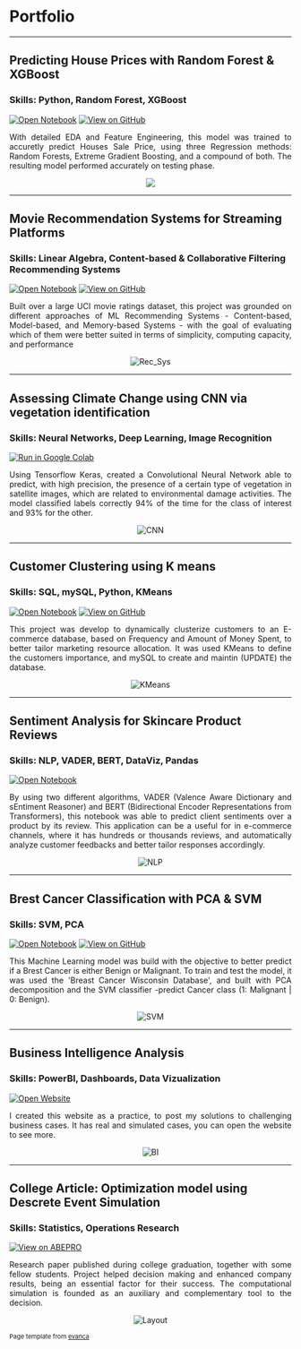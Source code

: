 # Portfolio

---

## Predicting House Prices with Random Forest & XGBoost 

### **Skills:** Python, Random Forest, XGBoost

[![Open Notebook](https://img.shields.io/badge/Jupyter-Open_Notebook-blue?logo=Jupyter)](Projects/House-Prices-Regression.html)
[![View on GitHub](https://img.shields.io/badge/GitHub-View_on_GitHub-blue?logo=GitHub)](https://github.com/Melo97/Real-Estate-Sales-Price-Regression-Using-RF-and-XGBoost/)

<div style="text-align: justify"> With detailed EDA and Feature Engineering, this model was trained to accuretly predict Houses Sale Price, using three Regression methods: Random Forests, Extreme Gradient Boosting, and a compound of both. The resulting model performed accurately on testing phase. </div>

<figure>  
 <center><img src="images/HP project.jpeg"/></center>
</figure>
 
---
## Movie Recommendation Systems for Streaming Platforms
  
### **Skills:** Linear Algebra, Content-based & Collaborative Filtering Recommending Systems 

[![Open Notebook](https://img.shields.io/badge/Jupyter-Open_Notebook-blue?logo=Jupyter)](Projects/Movies-Recommendation-System.html)
[![View on GitHub](https://img.shields.io/badge/GitHub-View_on_GitHub-blue?logo=GitHub)](https://github.com/Melo97/Movie-Recommender-Systems)

<div style="text-align: justify"> Built over a large UCI movie ratings dataset, this project was grounded on different approaches of ML Recommending Systems - Content-based, Model-based, and Memory-based Systems - with the goal of evaluating which of them were better suited in terms of simplicity, computing capacity, and performance </div>

<figure>
 <center><img src="images/RS rec systems.jpeg" alt="Rec_Sys"/></center>
</figure>
 
---
## Assessing Climate Change using CNN via vegetation identification
  
### **Skills:** Neural Networks, Deep Learning, Image Recognition

[![Run in Google Colab](https://img.shields.io/badge/Colab-Run_in_Google_Colab-blue?logo=Google&logoColor=FDBA18)](https://colab.research.google.com/drive/1DdDYM2W3vFPmdJg0Q9SRdrVzKFlPiKYr?usp=sharing)

<div style="text-align: justify"> Using Tensorflow Keras, created a Convolutional Neural Network able to predict, with high precision, the presence of a certain type of vegetation in satellite images, which are related to environmental damage activities. The model classified labels correctly 94% of the time for the class of interest and 93% for the other. </div>


<figure>
 <center><img src="images/Cactus-CNN.png" alt="CNN"/></center>
</figure>
 
---
## Customer Clustering using K means
  
### **Skills:** SQL, mySQL, Python, KMeans

[![Open Notebook](https://img.shields.io/badge/Jupyter-Open_Notebook-blue?logo=Jupyter)](Projects/Customer-Clustering-K-means.html)
[![View on GitHub](https://img.shields.io/badge/GitHub-View_on_GitHub-blue?logo=GitHub)](https://github.com/Melo97/Customer-Clustering-using-KMeans-SQLconnector/)

<div style="text-align: justify"> This project was develop to dynamically clusterize customers to an E-commerce database, based on Frequency and Amount of Money Spent, to better tailor marketing resource allocation. It was used KMeans to define the customers importance, and mySQL to create and maintin (UPDATE) the database. </div>

<figure>
 <center><img src="images/CC_sql_Kmeans.jpeg" alt="KMeans"/></center>
</figure>
 
---
## Sentiment Analysis for Skincare Product Reviews
  
### **Skills:** NLP, VADER, BERT, DataViz, Pandas

[![Open Notebook](https://img.shields.io/badge/Jupyter-Open_Notebook-blue?logo=Jupyter)](Projects/Sentiment-Analysis.html)

<div style="text-align: justify"> By using two different algorithms, VADER (Valence Aware Dictionary and sEntiment Reasoner) and BERT (Bidirectional Encoder Representations from Transformers), this notebook was able to predict client sentiments over a product by its review. This application can be a useful for in e-commerce channels, where it has hundreds or thousands reviews, and automatically analyze customer feedbacks and better tailor responses accordingly. </div>

<figure>
 <center><img src="images/Sentiment-Analysis.png" alt="NLP"/></center>
</figure>
 
---
## Brest Cancer Classification with PCA & SVM
  
### **Skills:** SVM, PCA

[![Open Notebook](https://img.shields.io/badge/Jupyter-Open_Notebook-blue?logo=Jupyter)](Projects/Brest-Cancer-Classifier.html)
[![View on GitHub](https://img.shields.io/badge/GitHub-View_on_GitHub-blue?logo=GitHub)](https://github.com/Melo97/Brest-Cancer-Type-Classification)

<div style="text-align: justify"> This Machine Learning model was build with the objective to better predict if a Brest Cancer is either Benign or Malignant. To train and test the model, it was used the 'Breast Cancer Wisconsin Database', and built with PCA decomposition and the SVM classifier -predict Cancer class (1: Malignant | 0: Benign). </div>

<figure>
 <center><img src="images/BC support vector machines.jpeg" alt="SVM"/></center>
</figure>
 
---
## Business Intelligence Analysis
  
### **Skills:** PowerBI, Dashboards, Data Vizualization 

[![Open Website](https://img.shields.io/badge/Google_Sites-Open_Site-lightblue?logo=Google)](https://sites.google.com/view/my-dashboard-protifolio/in%C3%ADcio)

<div style="text-align: justify"> I created this website as a practice, to post my solutions to challenging business cases. It has real and simulated cases, you can open the website to see more. </div>

<figure>
 <center><img src="images/OR-dashboard.PNG" alt="BI"/></center>
</figure>
 
---
## College Article: Optimization model using Descrete Event Simulation
  
### **Skills:** Statistics, Operations Research

[![View on ABEPRO](https://img.shields.io/badge/ABEPRO-open%20collection-green)](https://www.abepro.org.br/biblioteca/TN_STP_292_1648_38957.pdf)

<div style="text-align: justify"> Research paper published during college graduation, together with some fellow students. Project helped decision making and enhanced company results, being an essential factor for their success. The computational simulation is founded as an auxiliary and complementary tool to the decision. </div>  


<figure>
 <center><img src="images/Meu_artigo1.PNG" alt="Layout"/></center>
</figure>
 
<p style="font-size:11px">Page template from <a href="https://github.com/evanca/quick-portfolio">evanca</a></p>
<!-- Remove above link if you don't want to attibute -->
